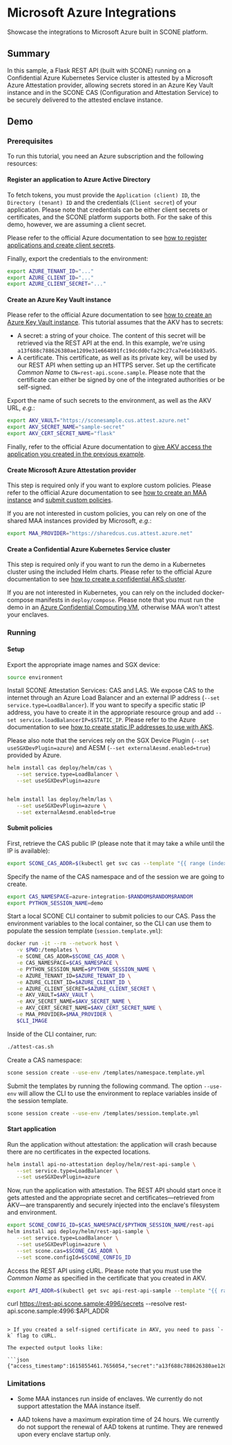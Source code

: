 # Microsoft Azure Integrations

Showcase the integrations to Microsoft Azure built in SCONE platform.

## Summary

In this sample, a Flask REST API (built with SCONE) running on a Confidential Azure Kubernetes Service cluster is attested by a Microsoft Azure Attestation provider, allowing secrets stored in an Azure Key Vault instance and in the SCONE CAS (Configuration and Attestation Service) to be securely delivered to the attested enclave instance.

## Demo

### Prerequisites

To run this tutorial, you need an Azure subscription and the following resources:

#### Register an application to Azure Active Directory

To fetch tokens, you must provide the `Application (client) ID`, the `Directory (tenant) ID` and the credentials (`Client secret`) of your application. Please note that credentials can be either client secrets or certificates, and the SCONE platform supports both. For the sake of this demo, however, we are assuming a client secret.

Please refer to the official Azure documentation to see [how to register applications and create client secrets](https://docs.microsoft.com/en-us/azure/active-directory/develop/quickstart-register-app).

Finally, export the credentials to the environment:

```bash
export AZURE_TENANT_ID="..."
export AZURE_CLIENT_ID="..."
export AZURE_CLIENT_SECRET="..."
```

#### Create an Azure Key Vault instance

Please refer to the official Azure documentation to see [how to create an Azure Key Vault instance](https://docs.microsoft.com/en-us/azure/key-vault/secrets/quick-create-portal). This tutorial assumes that the AKV has to secrets:

- A secret: a string of your choice. The content of this secret will be retrieved via the REST API at the end. In this example, we're using `a13f688c788626380ae1209e31e664891fc19dcdd0cfa29c27ca7e6e16b83a95`.
- A certificate. This certificate, as well as its private key, will be used by our REST API when setting up an HTTPS server. Set up the certificate _Common Name_ to `CN=rest-api.scone.sample`. Please note that the certificate can either be signed by one of the integrated authorities or be self-signed.

Export the name of such secrets to the environment, as well as the AKV URL, _e.g._:

```bash
export AKV_VAULT="https://sconesample.cus.attest.azure.net"
export AKV_SECRET_NAME="sample-secret"
export AKV_CERT_SECRET_NAME="flask"
```

Finally, refer to the official Azure documentation to [give AKV access the application you created in the previous example](https://docs.microsoft.com/en-us/azure/key-vault/general/assign-access-policy-portal).

#### Create Microsoft Azure Attestation provider

This step is required only if you want to explore custom policies. Please refer to the official Azure documentation to see [how to create an MAA instance](https://docs.microsoft.com/en-us/azure/attestation/quickstart-portal) and [submit custom policies](https://docs.microsoft.com/en-us/azure/attestation/author-sign-policy).

If you are not interested in custom policies, you can rely on one of the shared MAA instances provided by Microsoft, _e.g._:

```bash
export MAA_PROVIDER="https://sharedcus.cus.attest.azure.net"
```

#### Create a Confidential Azure Kubernetes Service cluster

This step is required only if you want to run the demo in a Kubernetes cluster using the included Helm charts. Please refer to the official Azure documentation to see [how to create a confidential AKS cluster](https://docs.microsoft.com/en-us/azure/confidential-computing/confidential-nodes-aks-overview).

If you are not interested in Kubernetes, you can rely on the included docker-compose manifests in `deploy/compose`. Please note that you must run the demo in an [Azure Confidential Computing VM](https://docs.microsoft.com/en-us/azure/confidential-computing/confidential-computing-enclaves), otherwise MAA won't attest your enclaves.

### Running

#### Setup

Export the appropriate image names and SGX device:

```bash
source environment
```

Install SCONE Attestation Services: CAS and LAS. We expose CAS to the internet through an Azure Load Balancer and an external IP address (`--set service.type=LoadBalancer`). If you want to specify a specific static IP address, you have to create it in the appropriate resource group and add `--set service.loadBalancerIP=$STATIC_IP`. Please refer to the Azure documentation to see [how to create static IP addresses to use with AKS](https://docs.microsoft.com/en-us/azure/aks/static-ip).

Please also note that the services rely on the SGX Device Plugin (`--set useSGXDevPlugin=azure`) and AESM (`--set externalAesmd.enabled=true`) provided by Azure.

```bash
helm install cas deploy/helm/cas \
   --set service.type=LoadBalancer \
   --set useSGXDevPlugin=azure


helm install las deploy/helm/las \
   --set useSGXDevPlugin=azure \
   --set externalAesmd.enabled=true
```

#### Submit policies

First, retrieve the CAS public IP (please note that it may take a while until the IP is available):

```bash
export SCONE_CAS_ADDR=$(kubectl get svc cas --template "{{ range (index .status.loadBalancer.ingress 0) }}{{.}}{{ end }}")
```

Specify the name of the CAS namespace and of the session we are going to create.

```bash
export CAS_NAMESPACE=azure-integration-$RANDOM$RANDOM$RANDOM
export PYTHON_SESSION_NAME=demo
```

Start a local SCONE CLI container to submit policies to our CAS. Pass the environment variables to the local container, so the CLI can use them to populate the session template (`session.template.yml`):

```bash
docker run -it --rm --network host \
   -v $PWD:/templates \
   -e SCONE_CAS_ADDR=$SCONE_CAS_ADDR \
   -e CAS_NAMESPACE=$CAS_NAMESPACE \
   -e PYTHON_SESSION_NAME=$PYTHON_SESSION_NAME \
   -e AZURE_TENANT_ID=$AZURE_TENANT_ID \
   -e AZURE_CLIENT_ID=$AZURE_CLIENT_ID \
   -e AZURE_CLIENT_SECRET=$AZURE_CLIENT_SECRET \
   -e AKV_VAULT=$AKV_VAULT \
   -e AKV_SECRET_NAME=$AKV_SECRET_NAME \
   -e AKV_CERT_SECRET_NAME=$AKV_CERT_SECRET_NAME \
   -e MAA_PROVIDER=$MAA_PROVIDER \
   $CLI_IMAGE
```

Inside of the CLI container, run:

```bash
./attest-cas.sh
```

Create a CAS namespace:

```bash
scone session create --use-env /templates/namespace.template.yml
```

Submit the templates by running the following command. The option `--use-env` will allow the CLI to use the environment to replace variables inside of the session template.

```bash
scone session create --use-env /templates/session.template.yml
```

#### Start application

Run the application without attestation: the application will crash because there are no certificates in the expected locations.

```bash
helm install api-no-attestation deploy/helm/rest-api-sample \
   --set service.type=LoadBalancer \
   --set useSGXDevPlugin=azure
```

Now, run the application with attestation. The REST API should start once it gets attested and the appropriate secret and certificates—retrieved from AKV—are transparently and securely injected into the enclave's filesystem and environment.

```bash
export SCONE_CONFIG_ID=$CAS_NAMESPACE/$PYTHON_SESSION_NAME/rest-api
helm install api deploy/helm/rest-api-sample \
   --set service.type=LoadBalancer \
   --set useSGXDevPlugin=azure \
   --set scone.cas=$SCONE_CAS_ADDR \
   --set scone.configId=$SCONE_CONFIG_ID
```

Access the REST API using cURL. Please note that you must use the _Common Name_ as specified in the certificate that you created in AKV.

```bash
export API_ADDR=$(kubectl get svc api-rest-api-sample --template "{{ range (index .status.loadBalancer.ingress 0) }}{{.}}{{ end }}")
```

curl https://rest-api.scone.sample:4996/secrets --resolve rest-api.scone.sample:4996:$API_ADDR
```

> If you created a self-signed certificate in AKV, you need to pass `-k` flag to cURL.

The expected output looks like:

```json
{"access_timestamp":1615855461.7656054,"secret":"a13f688c788626380ae1209e31e664891fc19dcdd0cfa29c27ca7e6e16b83a95"}
```

### Limitations

- Some MAA instances run inside of enclaves. We currently do not support attestation the MAA instance itself.

- AAD tokens have a maximum expiration time of 24 hours. We currently do not support the renewal of AAD tokens at runtime. They are renewed upon every enclave startup only.
